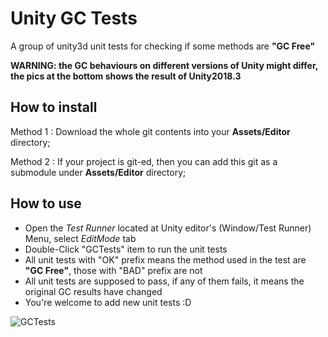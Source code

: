 # Unity GC Tests
A group of unity3d unit tests for checking if some methods are **"GC Free"**

**WARNING: the GC behaviours on different versions of Unity might differ, the pics at the bottom shows the result of Unity2018.3**

## How to install

Method 1 : Download the whole git contents into your **Assets/Editor** directory;

Method 2 : If your project is git-ed, then you can add this git as a submodule under **Assets/Editor** directory;

## How to use

* Open the *Test Runner* located at Unity editor's (Window/Test Runner) Menu, select *EditMode* tab
* Double-Click "GCTests" item to run the unit tests
* All unit tests with "OK" prefix means the method used in the test are **"GC Free"**, those with "BAD" prefix are not
* All unit tests are supposed to pass, if any of them fails, it means the original GC results have changed
* You're welcome to add new unit tests :D

![GCTests](https://TMPxyz.github.io/images/GCTests.jpg)


